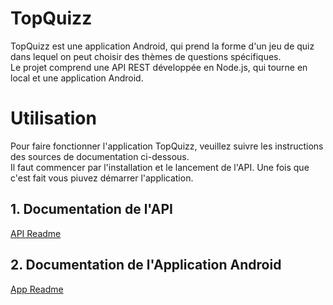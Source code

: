 # TopQuizz

TopQuizz est une application Android, qui prend la forme d'un jeu de quiz dans lequel on peut choisir des thèmes de questions spécifiques.  
Le projet comprend une API REST développée en Node.js, qui tourne en local et une application Android. 

# Utilisation  

Pour faire fonctionner l'application TopQuizz, veuillez suivre les instructions des sources de documentation ci-dessous.  
Il faut commencer par l'installation et le lancement de l'API. Une fois que c'est fait vous piuvez démarrer l'application. 

## 1. Documentation de l'API
[API Readme](https://github.com/SnaKl/TopQuizz/blob/App/API/README.md)  

## 2. Documentation de l'Application Android
[App Readme](https://github.com/SnaKl/TopQuizz/blob/App/App/README.md)
